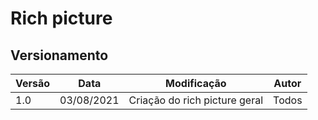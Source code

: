# Rich picture 



## Versionamento
<center>

| Versão | Data | Modificação | Autor |
|--|--|--|--|
| 1.0  | 03/08/2021 | Criação do rich picture  geral | Todos |

</center>